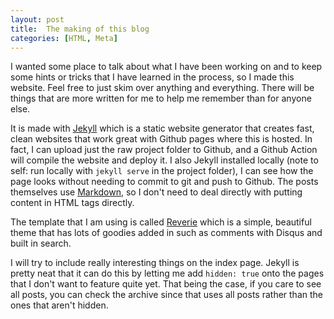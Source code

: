 ```yaml
---
layout: post
title:  The making of this blog
categories: [HTML, Meta]
---
```


I wanted some place to talk about what I have been working on and to keep some hints or tricks that I have learned in the process, so I made this website. Feel free to just skim over anything and everything. There will be things that are more written for me to help me remember than for anyone else. 

It is made with [Jekyll](https://jekyllrb.com/) which is a static website generator that creates fast, clean websites that work great with Github pages where this is hosted. In fact, I can upload just the raw project folder to Github, and a Github Action will compile the website and deploy it. I also Jekyll installed locally (note to self: run locally with `jekyll serve` in the project folder), I can see how the page looks without needing to commit to git and push to Github. The posts themselves use [Markdown](https://www.markdownguide.org/), so I don't need to deal directly with putting content in HTML tags directly.

The template that I am using is called [Reverie](https://github.com/amitmerchant1990/reverie) which is a simple, beautiful theme that has lots of goodies added in such as comments with Disqus and built in search.  

I will try to include really interesting things on the index page. Jekyll is pretty neat that it can do this by letting me add `hidden: true` onto the pages that I don't want to feature quite yet. That being the case, if you care to see all posts, you can check the archive since that uses all posts rather than the ones that aren't hidden.   

